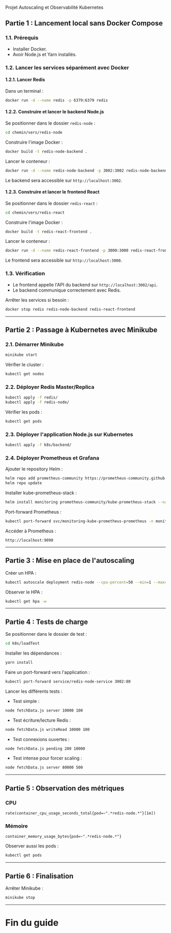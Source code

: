  Projet Autoscaling et Observabilité Kubernetes

## Partie 1 : Lancement local sans Docker Compose

### 1.1. Prérequis
- Installer Docker.
- Avoir Node.js et Yarn installés.

### 1.2. Lancer les services séparément avec Docker

#### 1.2.1. Lancer Redis

Dans un terminal :

```bash
docker run -d --name redis -p 6379:6379 redis
```

#### 1.2.2. Construire et lancer le backend Node.js

Se positionner dans le dossier `redis-node` :

```bash
cd chemin/vers/redis-node
```

Construire l'image Docker :

```bash
docker build -t redis-node-backend .
```

Lancer le conteneur :

```bash
docker run -d --name redis-node-backend -p 3002:3002 redis-node-backend
```

Le backend sera accessible sur `http://localhost:3002`.

#### 1.2.3. Construire et lancer le frontend React

Se positionner dans le dossier `redis-react` :

```bash
cd chemin/vers/redis-react
```

Construire l'image Docker :

```bash
docker build -t redis-react-frontend .
```

Lancer le conteneur :

```bash
docker run -d --name redis-react-frontend -p 3000:3000 redis-react-frontend
```

Le frontend sera accessible sur `http://localhost:3000`.

### 1.3. Vérification

- Le frontend appelle l'API du backend sur `http://localhost:3002/api`.
- Le backend communique correctement avec Redis.

Arrêter les services si besoin :

```bash
docker stop redis redis-node-backend redis-react-frontend
```

---

## Partie 2 : Passage à Kubernetes avec Minikube

### 2.1. Démarrer Minikube

```bash
minikube start
```

Vérifier le cluster :

```bash
kubectl get nodes
```

### 2.2. Déployer Redis Master/Replica

```bash
kubectl apply -f redis/
kubectl apply -f redis-node/
```

Vérifier les pods :

```bash
kubectl get pods
```

### 2.3. Déployer l'application Node.js sur Kubernetes

```bash
kubectl apply -f k8s/backend/
```

### 2.4. Déployer Prometheus et Grafana

Ajouter le repository Helm :

```bash
helm repo add prometheus-community https://prometheus-community.github.io/helm-charts
helm repo update
```

Installer kube-prometheus-stack :

```bash
helm install monitoring prometheus-community/kube-prometheus-stack --namespace monitoring --create-namespace
```

Port-forward Prometheus :

```bash
kubectl port-forward svc/monitoring-kube-prometheus-prometheus -n monitoring 9090:9090
```

Accéder à Prometheus :

```text
http://localhost:9090
```

---

## Partie 3 : Mise en place de l'autoscaling

Créer un HPA :

```bash
kubectl autoscale deployment redis-node --cpu-percent=50 --min=1 --max=5
```

Observer le HPA :

```bash
kubectl get hpa -w
```

---

## Partie 4 : Tests de charge

Se positionner dans le dossier de test :

```bash
cd k8s/loadTest
```

Installer les dépendances :

```bash
yarn install
```

Faire un port-forward vers l'application :

```bash
kubectl port-forward service/redis-node-service 3002:80
```

Lancer les différents tests :

- Test simple :

```bash
node fetchData.js server 10000 100
```

- Test écriture/lecture Redis :

```bash
node fetchData.js writeRead 10000 100
```

- Test connexions ouvertes :

```bash
node fetchData.js pending 200 10000
```

- Test intense pour forcer scaling :

```bash
node fetchData.js server 80000 500
```

---

## Partie 5 : Observation des métriques

### CPU

```promql
rate(container_cpu_usage_seconds_total{pod=~".*redis-node.*"}[1m])
```

### Mémoire

```promql
container_memory_usage_bytes{pod=~".*redis-node.*"}
```

Observer aussi les pods :

```bash
kubectl get pods
```

---

## Partie 6 : Finalisation

Arrêter Minikube :

```bash
minikube stop
```

---

# Fin du guide



